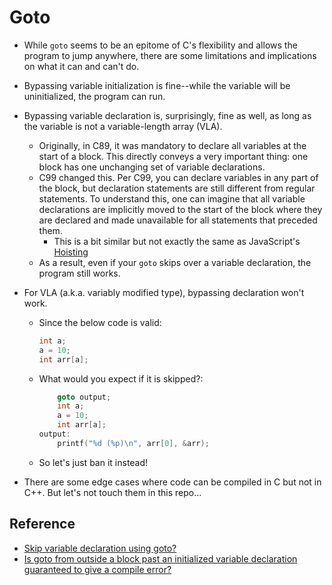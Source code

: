 # Goto

- While `goto` seems to be an epitome of C's flexibility and allows the program
  to jump anywhere, there are some limitations and implications on what
  it can and can't do.

- Bypassing variable initialization is fine--while the variable will be
  uninitialized, the program can run.

- Bypassing variable declaration is, surprisingly, fine as well, as long as
  the variable is not a variable-length array (VLA).

  - Originally, in C89, it was mandatory to declare all variables at the
    start of a block. This directly conveys a very important thing: one
    block has one unchanging set of variable declarations.
  - C99 changed this. Per C99, you can declare variables in any part of the
    block, but declaration statements are still different from regular statements.
    To understand this, one can imagine that all variable declarations are
    implicitly moved to the start of the block where they are declared and
    made unavailable for all statements that preceded them.
    - This is a bit similar but not exactly the same as JavaScript's
      [Hoisting](https://developer.mozilla.org/en-US/docs/Glossary/Hoisting)
  - As a result, even if your `goto` skips over a variable declaration, the
    program still works.

- For VLA (a.k.a. variably modified type), bypassing declaration won't work.

  - Since the below code is valid:
    ```C
    int a;
    a = 10;
    int arr[a];
    ```
  - What would you expect if it is skipped?:
    ```C
        goto output;
        int a;
        a = 10;
        int arr[a];
    output:
        printf("%d (%p)\n", arr[0], &arr);
    ```
  - So let's just ban it instead!

- There are some edge cases where code can be compiled in C but not in C++.
  But let's not touch them in this repo...

## Reference

- [Skip variable declaration using goto?](https://stackoverflow.com/questions/29880836/skip-variable-declaration-using-goto)
- [Is goto from outside a block past an initialized variable declaration guaranteed to give a compile error?](https://stackoverflow.com/questions/34081317/is-goto-from-outside-a-block-past-an-initialized-variable-declaration-guaranteed)
